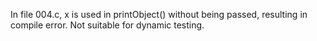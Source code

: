 In file 004.c, x is used in printObject() without being passed, resulting in compile error. Not suitable for dynamic testing.
